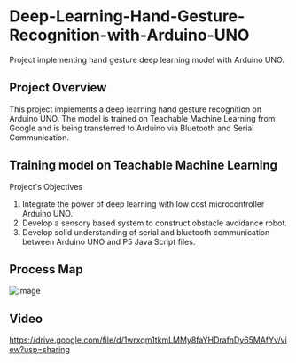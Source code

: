 # Deep-Learning-Hand-Gesture-Recognition-with-Arduino-UNO
Project implementing hand gesture deep learning model with Arduino UNO.
## Project Overview
This project implements a deep learning hand gesture recognition on Arduino UNO. The model is trained on Teachable Machine Learning from Google and is being transferred to Arduino via Bluetooth and Serial Communication.
## Training model on Teachable Machine Learning
Project's Objectives
1. Integrate the power of deep learning with low cost microcontroller Arduino UNO.
2. Develop a sensory based system to construct obstacle avoidance robot. 
3. Develop solid understanding of serial and bluetooth communication between Arduino UNO and P5 Java Script files.

## Process Map
![image](https://user-images.githubusercontent.com/69100847/158018617-484696bc-bd17-4d49-b79a-db82ebe65a28.png)

## Video
https://drive.google.com/file/d/1wrxqm1tkmLMMy8faYHDrafnDy65MAfYv/view?usp=sharing

